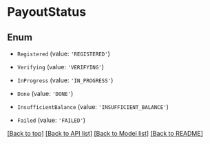 # PayoutStatus

## Enum


* `Registered` (value: `'REGISTERED'`)

* `Verifying` (value: `'VERIFYING'`)

* `InProgress` (value: `'IN_PROGRESS'`)

* `Done` (value: `'DONE'`)

* `InsufficientBalance` (value: `'INSUFFICIENT_BALANCE'`)

* `Failed` (value: `'FAILED'`)



[[Back to top]](#) [[Back to API list]](../../README.md#documentation-for-api-endpoints) [[Back to Model list]](../../README.md#documentation-for-models) [[Back to README]](../../README.md)
